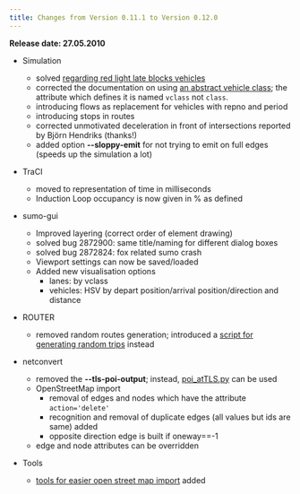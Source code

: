 ```yaml
---
title: Changes from Version 0.11.1 to Version 0.12.0
---
```


**Release date: 27.05.2010**

- Simulation
  - solved [regarding red light late blocks vehicles](https://sourceforge.net/apps/trac/sumo/ticket/173)
  - corrected the documentation on using [an abstract vehicle class](../Definition_of_Vehicles,_Vehicle_Types,_and_Routes.md#abstract_vehicle_class);
    the attribute which defines it is named `vclass` not `class`.
  - introducing flows as replacement for vehicles with repno and
    period
  - introducing stops in routes
  - corrected unmotivated deceleration in front of intersections
    reported by Björn Hendriks (thanks\!)
  - added option **--sloppy-emit** for not trying to emit on full edges (speeds up
    the simulation a lot)

- TraCI
  - moved to representation of time in milliseconds
  - Induction Loop occupancy is now given in % as defined

- sumo-gui
  - Improved layering (correct order of element drawing)
  - solved bug 2872900: same title/naming for different dialog boxes
  - solved bug 2872824: fox related sumo crash
  - Viewport settings can now be saved/loaded
  - Added new visualisation options
    - lanes: by vclass
    - vehicles: HSV by depart position/arrival position/direction
      and distance

- ROUTER
  - removed random routes generation; introduced a [script for generating random trips](../Tools/Trip.md#randomtripspy)
    instead

- netconvert
  - removed the **--tls-poi-output**; instead, [poi_atTLS.py](../Tools/Shapes.md) can be used
  - OpenStreetMap import
    - removal of edges and nodes which have the attribute `action='delete'`
    - recognition and removal of duplicate edges (all values but
      ids are same) added
    - opposite direction edge is built if oneway==-1
  - edge and node attributes can be overridden

- Tools
  - [tools for easier open street map import](../Networks/Import/OpenStreetMap.md) added
